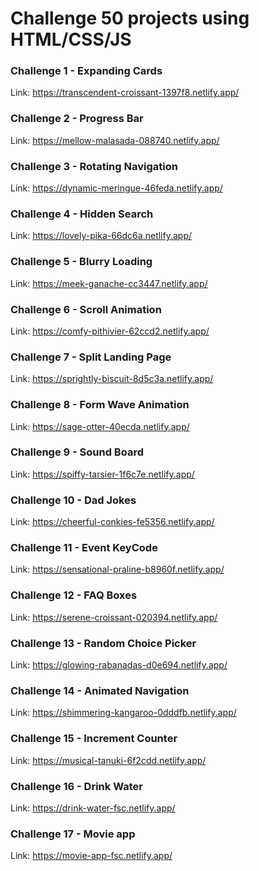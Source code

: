 # Challenge 50 projects using HTML/CSS/JS

### Challenge 1 - Expanding Cards
Link: https://transcendent-croissant-1397f8.netlify.app/

### Challenge 2 - Progress Bar
Link: https://mellow-malasada-088740.netlify.app/

### Challenge 3 - Rotating Navigation
Link: https://dynamic-meringue-46feda.netlify.app/

### Challenge 4 - Hidden Search
Link: https://lovely-pika-66dc6a.netlify.app/

### Challenge 5 - Blurry Loading
Link: https://meek-ganache-cc3447.netlify.app/

### Challenge 6 - Scroll Animation
Link: https://comfy-pithivier-62ccd2.netlify.app/

### Challenge 7 - Split Landing Page
Link: https://sprightly-biscuit-8d5c3a.netlify.app/

### Challenge 8 - Form Wave Animation
Link: https://sage-otter-40ecda.netlify.app/

### Challenge 9 - Sound Board
Link: https://spiffy-tarsier-1f6c7e.netlify.app/

### Challenge 10 - Dad Jokes
Link: https://cheerful-conkies-fe5356.netlify.app/

### Challenge 11 - Event KeyCode
Link: https://sensational-praline-b8960f.netlify.app/

### Challenge 12 - FAQ Boxes
Link: https://serene-croissant-020394.netlify.app/

### Challenge 13 - Random Choice Picker
Link: https://glowing-rabanadas-d0e694.netlify.app/

### Challenge 14 - Animated Navigation
Link: https://shimmering-kangaroo-0dddfb.netlify.app/

### Challenge 15 - Increment Counter
Link: https://musical-tanuki-6f2cdd.netlify.app/

### Challenge 16 - Drink Water
Link: https://drink-water-fsc.netlify.app/

### Challenge 17 - Movie app
Link: https://movie-app-fsc.netlify.app/

